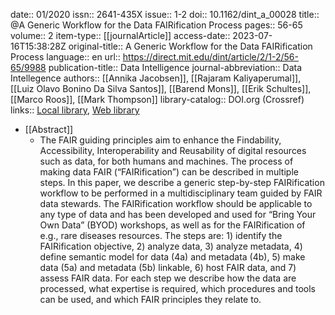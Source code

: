 date:: 01/2020
issn:: 2641-435X
issue:: 1-2
doi:: 10.1162/dint_a_00028
title:: @A Generic Workflow for the Data FAIRification Process
pages:: 56-65
volume:: 2
item-type:: [[journalArticle]]
access-date:: 2023-07-16T15:38:28Z
original-title:: A Generic Workflow for the Data FAIRification Process
language:: en
url:: https://direct.mit.edu/dint/article/2/1-2/56-65/9988
publication-title:: Data Intelligence
journal-abbreviation:: Data Intellegence
authors:: [[Annika Jacobsen]], [[Rajaram Kaliyaperumal]], [[Luiz Olavo Bonino Da Silva Santos]], [[Barend Mons]], [[Erik Schultes]], [[Marco Roos]], [[Mark Thompson]]
library-catalog:: DOI.org (Crossref)
links:: [Local library](zotero://select/library/items/XF4U222E), [Web library](https://www.zotero.org/users/6520516/items/XF4U222E)

- [[Abstract]]
	- The FAIR guiding principles aim to enhance the Findability, Accessibility, Interoperability and Reusability of digital resources such as data, for both humans and machines. The process of making data FAIR (“FAIRification”) can be described in multiple steps. In this paper, we describe a generic step-by-step FAIRification workflow to be performed in a multidisciplinary team guided by FAIR data stewards. The FAIRification workflow should be applicable to any type of data and has been developed and used for “Bring Your Own Data” (BYOD) workshops, as well as for the FAIRification of e.g., rare diseases resources. The steps are: 1) identify the FAIRification objective, 2) analyze data, 3) analyze metadata, 4) define semantic model for data (4a) and metadata (4b), 5) make data (5a) and metadata (5b) linkable, 6) host FAIR data, and 7) assess FAIR data. For each step we describe how the data are processed, what expertise is required, which procedures and tools can be used, and which FAIR principles they relate to.